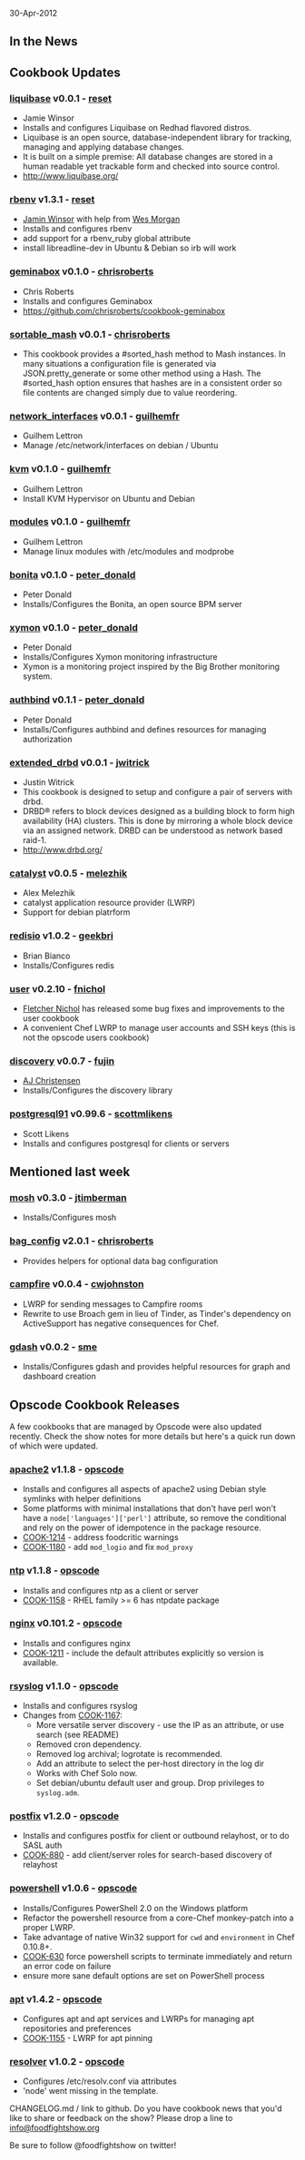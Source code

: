 30-Apr-2012

## In the News


## Cookbook Updates

### [liquibase](http://community.opscode.com/cookbooks/liquibase) v0.0.1 - [reset](http://community.opscode.com/users/reset)
 * Jamie Winsor
 * Installs and configures Liquibase on Redhad flavored distros.
 * Liquibase is an open source, database-independent library for tracking, managing and applying database changes.
 * It is built on a simple premise: All database changes are stored in a human readable yet trackable form and checked into source control.
 * http://www.liquibase.org/

### [rbenv](http://community.opscode.com/cookbooks/rbenv) v1.3.1 - [reset](http://community.opscode.com/users/reset)
 * [Jamin Winsor](https://twitter.com/resetexistence) with help from [Wes Morgan](https://twitter.com/wesmorgan)
 * Installs and configures rbenv
 * add support for a rbenv_ruby global attribute
 * install libreadline-dev in Ubuntu & Debian so irb will work

### [geminabox](http://community.opscode.com/cookbooks/geminabox) v0.1.0 - [chrisroberts](http://community.opscode.com/users/chrisroberts)
 * Chris Roberts
 * Installs and configures Geminabox
 * https://github.com/chrisroberts/cookbook-geminabox

### [sortable_mash](http://community.opscode.com/cookbooks/sortable_mash) v0.0.1 - [chrisroberts](http://community.opscode.com/users/chrisroberts)
 * This cookbook provides a #sorted_hash method to Mash instances. In many situations a configuration file is generated via JSON.pretty_generate or some other method using a Hash. The #sorted_hash option ensures that hashes are in a consistent order so file contents are changed simply due to value reordering.

### [network_interfaces](http://community.opscode.com/cookbooks/network_interfaces) v0.0.1 - [guilhemfr](http://community.opscode.com/users/guilhemfr)
 * Guilhem Lettron
 * Manage /etc/network/interfaces on debian / Ubuntu

### [kvm](http://community.opscode.com/cookbooks/kvm) v0.1.0 - [guilhemfr](http://community.opscode.com/users/guilhemfr)
 * Guilhem Lettron
 * Install KVM Hypervisor on Ubuntu and Debian

### [modules](http://community.opscode.com/cookbooks/modules) v0.1.0 - [guilhemfr](http://community.opscode.com/users/guilhemfr)
 * Guilhem Lettron
 * Manage linux modules with /etc/modules and modprobe

### [bonita](http://community.opscode.com/cookbooks/bonita) v0.1.0 - [peter_donald](http://community.opscode.com/users/peter_donald)
 * Peter Donald
 * Installs/Configures the Bonita, an open source BPM server

### [xymon](http://community.opscode.com/cookbooks/xymon) v0.1.0 - [peter_donald](http://community.opscode.com/users/peter_donald)
 * Peter Donald
 * Installs/Configures Xymon monitoring infrastructure
 * Xymon is a monitoring project inspired by the Big Brother monitoring system.

### [authbind](http://community.opscode.com/cookbooks/authbind) v0.1.1 - [peter_donald](http://community.opscode.com/users/peter_donald)
 * Peter Donald
 * Installs/Configures authbind and defines resources for managing authorization

### [extended_drbd](http://community.opscode.com/cookbooks/extended_drbd) v0.0.1 - [jwitrick](http://community.opscode.com/users/jwitrick)
 * Justin Witrick
 * This cookbook is designed to setup and configure a pair of servers with drbd.
 * DRBD® refers to block devices designed as a building block to form high availability (HA) clusters. This is done by mirroring a whole block device via an assigned network. DRBD can be understood as network based raid-1.
 * http://www.drbd.org/

### [catalyst](http://community.opscode.com/cookbooks/catalyst) v0.0.5 - [melezhik](http://community.opscode.com/users/melezhik)
 * Alex Melezhik
 * catalyst application resource provider (LWRP)
 * Support for debian platrform

### [redisio](http://community.opscode.com/cookbooks/redisio) v1.0.2 - [geekbri](http://community.opscode.com/users/geekbri)
 * Brian Bianco
 * Installs/Configures redis

### [user](http://community.opscode.com/cookbooks/user) v0.2.10 - [fnichol](http://community.opscode.com/users/fnichol)
 * [Fletcher Nichol](https://twitter.com/#!/fnichol) has released some bug fixes and improvements to the user cookbook
 * A convenient Chef LWRP to manage user accounts and SSH keys (this is not the opscode users cookbook)

### [discovery](http://community.opscode.com/cookbooks/discovery) v0.0.7 - [fujin](http://community.opscode.com/users/fujin)
 * [AJ Christensen](https://twitter.com/#!/fujin_)
 * Installs/Configures the discovery library

### [postgresql91](http://community.opscode.com/cookbooks/postgresql91) v0.99.6 - [scottmlikens](http://community.opscode.com/users/scottmlikens)
 * Scott Likens
 * Installs and configures postgresql for clients or servers

## Mentioned last week

### [mosh](http://community.opscode.com/cookbooks/mosh) v0.3.0 - [jtimberman](http://community.opscode.com/users/jtimberman)
 * Installs/Configures mosh

### [bag_config](http://community.opscode.com/cookbooks/bag_config) v2.0.1 - [chrisroberts](http://community.opscode.com/users/chrisroberts)
 * Provides helpers for optional data bag configuration

### [campfire](http://community.opscode.com/cookbooks/campfire) v0.0.4 - [cwjohnston](http://community.opscode.com/users/cwjohnston)
 * LWRP for sending messages to Campfire rooms
 * Rewrite to use Broach gem in lieu of Tinder, as Tinder's dependency on ActiveSupport has negative consequences for Chef.

### [gdash](http://community.opscode.com/cookbooks/gdash) v0.0.2 - [sme](http://community.opscode.com/users/sme)
 * Installs/Configures gdash and provides helpful resources for graph and dashboard creation


## Opscode Cookbook Releases

A few cookbooks that are managed by Opscode were also updated recently.  Check the show notes for more details but here's a quick run
down of which were updated.

### [apache2](http://community.opscode.com/cookbooks/apache2) v1.1.8 - [opscode](http://community.opscode.com/users/opscode)
 * Installs and configures all aspects of apache2 using Debian style symlinks with helper definitions
 * Some platforms with minimal installations that don't have perl won't have a `node['languages']['perl']` attribute, so remove the conditional and rely on the power of idempotence in the package resource.
 * [COOK-1214](http://tickets.opscode.com/browse/COOK-1214) - address foodcritic warnings
 * [COOK-1180](http://tickets.opscode.com/browse/COOK-1180) - add `mod_logio` and fix `mod_proxy`

### [ntp](http://community.opscode.com/cookbooks/ntp) v1.1.8 - [opscode](http://community.opscode.com/users/opscode)
 * Installs and configures ntp as a client or server
 * [COOK-1158](http://tickets.opscode.com/browse/COOK-1158) - RHEL family >= 6 has ntpdate package

### [nginx](http://community.opscode.com/cookbooks/nginx) v0.101.2 - [opscode](http://community.opscode.com/users/opscode)
 * Installs and configures nginx
 * [COOK-1211](http://tickets.opscode.com/browse/COOK-1211) - include the default attributes explicitly so version is available.

### [rsyslog](http://community.opscode.com/cookbooks/rsyslog) v1.1.0 - [opscode](http://community.opscode.com/users/opscode)
 * Installs and configures rsyslog
 * Changes from [COOK-1167](http://tickets.opscode.com/browse/COOK-1167):
    * More versatile server discovery - use the IP as an attribute, or use search (see README)
    * Removed cron dependency.
    * Removed log archival; logrotate is recommended.
    * Add an attribute to select the per-host directory in the log dir
    * Works with Chef Solo now.
    * Set debian/ubuntu default user and group. Drop privileges to `syslog.adm`.

### [postfix](http://community.opscode.com/cookbooks/postfix) v1.2.0 - [opscode](http://community.opscode.com/users/opscode)
 * Installs and configures postfix for client or outbound relayhost, or to do SASL auth
 * [COOK-880](http://tickets.opscode.com/browse/COOK-880) - add client/server roles for search-based discovery of relayhost

### [powershell](http://community.opscode.com/cookbooks/powershell) v1.0.6 - [opscode](http://community.opscode.com/users/opscode)
 * Installs/Configures PowerShell 2.0 on the Windows platform
 * Refactor the powershell resource from a core-Chef monkey-patch into a proper LWRP.
 * Take advantage of native Win32 support for `cwd` and `environment` in Chef 0.10.8+.
 * [COOK-630](http://tickets.opscode.com/browse/COOK-630) force powershell scripts to terminate immediately and return an error code on failure
 * ensure more sane default options are set on PowerShell process

### [apt](http://community.opscode.com/cookbooks/apt) v1.4.2 - [opscode](http://community.opscode.com/users/opscode)
 * Configures apt and apt services and LWRPs for managing apt repositories and preferences
 * [COOK-1155](http://tickets.opscode.com/browse/COOK-1155) - LWRP for apt pinning

### [resolver](http://community.opscode.com/cookbooks/resolver) v1.0.2 - [opscode](http://community.opscode.com/users/opscode)
 * Configures /etc/resolv.conf via attributes
 * 'node' went missing in the template.
 
CHANGELOG.md / link to github.
Do you have cookbook news that you'd like to share or feedback on the show?  Please drop a line to info@foodfightshow.org

Be sure to follow @foodfightshow on twitter!

